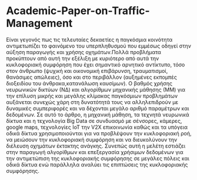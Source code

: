 # Academic-Paper-on-Traffic-Management

Είναι γεγονός πως τις τελευταίες δεκαετίες η παγκόσμια κοινότητα
αντιμετωπίζει το φαινόμενο του υπερπληθυσμού που εμμέσως οδηγεί στην αύξηση
παραγωγής και χρήσης οχημάτων.Πολλά προβλήματα προκύπτουν από αυτή την
εξέλιξη με κυριότερο από αυτά την κυκλοφοριακή συμφόρηση που έχει σημαντικό
αρνητικό αντίκτυπο, τόσο στον άνθρωπο (ψυχική και οικονομική επιβάρυνση,
τραυματισμοί, θανάσιμες απώλειες), όσο και στο περιβάλλον (αυξημένες εκπομπές
διοξειδίου του άνθρακα,κατανάλωση καυσίμων). Ο βαθμός χρήσης νευρωνικών
δικτύων (ΝΔ) και αλγορίθμων μηχανικής μάθησης (ΜΜ) για την επίλυση μικρής και
μεγάλης κλίμακας παγκόσμιων προβλημάτων αυξάνεται συνεχώς χάρη στη
δυνατότητά τους να αλληλεπιδρούν με δυναμικές συμπεριφορές και να δέχονται
μεγάλο αριθμό παραμέτρων και δεδομένων. Σε αυτό το άρθρο, η μηχανική μάθηση,
τα τεχνητά νευρωνικά δίκτυα και η τεχνολογία Big Data σε συνδυασμό με σένσορες,
κάμερες, google maps, τεχνολογίες IoT την V2X επικοινωνία καθώς και τα υπόγεια
οδικά δίκτυα χρησιμοποιούνται για να προβλέψουν την κυκλοφοριακή ροή, να
μειώσουν την κυκλοφοριακή συμφόρηση και να διευκολύνουν την διέλευση οχημάτων
έκτακτης ανάγκης. Συνεπώς αυτή η μελέτη εστιάζει στην παραγωγή αλγορίθμων και
επεξεργασία χρήσιμων δεδομένων για την αντιμετώπιση της κυκλοφοριακής
συμφόρησης σε μεγάλες πόλεις και οδικά δίκτυα ενώ παράλληλα αναλύει τις
επιπτώσεις της κυκλοφοριακής συμφόρησης.
